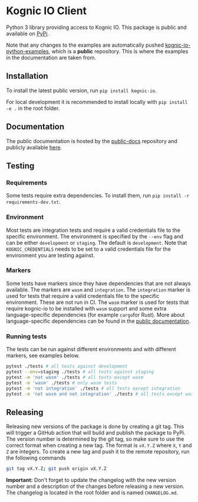 # Kognic IO Client

Python 3 library providing access to Kognic IO. This package is public and available on [PyPi](https://pypi.org/project/kognic-io/).

Note that any changes to the examples are automatically pushed [kognic-io-python-examples](https://github.com/annotell/kognic-io-examples-python/tree/master), which is a **public** repository.
This is where the examples in the documentation are taken from.

## Installation

To install the latest public version, run `pip install kognic-io`.

For local development it is recommended to install locally with `pip install -e .` in the root folder.

## Documentation

The public documentation is hosted by the [public-docs](https://github.com/annotell/public-docs) repository and publicly available [here](https://developers.kognic.com/).

## Testing

### Requirements

Some tests require extra dependencies. To install them, run `pip install -r requirements-dev.txt`.

### Environment

Most tests are integration tests and require a valid credentials file to the specific environment. The environment is
specified by the `--env` flag and can be either `development` or `staging`. The default is `development`.
Note that `KOGNIC_CREDENTIALS` needs to be set to a valid credentials file for the environment you are testing against.

### Markers

Some tests have markers since they have dependencies that are not always available. The markers are `wasm` and
`integration`. The `integration` marker is used for tests that require a valid credentials file to the specific environment. 
These are not run in CI.  The `wasm` marker is used for tests that require kognic-io to be installed with `wasm` support
and some extra language-specific dependencies (for example `cargo`for Rust). More about language-specific dependencies
can be found in the [public documentation](https://developers.kognic.com/docs/kognic-io/calibrations/cameras-custom#compilation).

### Running tests

The tests can be run against different environments and with different markers, see examples below.

```bash
pytest ./tests # all tests against development
pytest --env=staging ./tests # all tests against staging
pytest -m 'not wasm' ./tests # all tests except wasm
pytest -m 'wasm' ./tests # only wasm tests
pytest -m 'not integration' ./tests # all tests except integration
pytest -m 'not wasm and not integration' ./tests # all tests except wasm and integration
```

## Releasing

Releasing new versions of the package is done by creating a git tag. This will trigger a GitHub action that will build
and publish the package to PyPi. The version number is determined by the git tag, so make sure to use the correct format
when creating a new tag. The format is `vX.Y.Z` where `X`, `Y` and `Z` are integers. To create a new tag and push it to
the remote repository, run the following commands

```bash
git tag vX.Y.Z; git push origin vX.Y.Z
```

**Important:** Don't forget to update the changelog with the new version number and a description of the changes before
releasing a new version. The changelog is located in the root folder and is named `CHANGELOG.md`.
